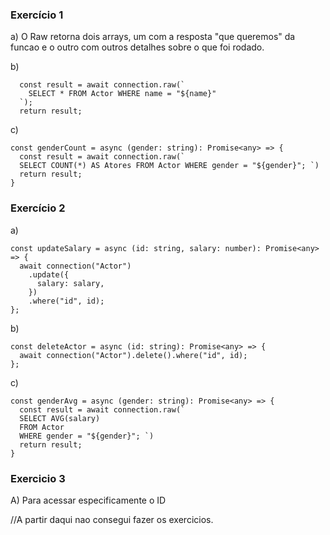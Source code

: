 ### Exercício 1
a) O Raw retorna dois arrays, um com a resposta "que queremos" da funcao e o outro com outros detalhes sobre o que foi rodado.

b) 
```
  const result = await connection.raw(`
    SELECT * FROM Actor WHERE name = "${name}"
  `);
  return result;
  ```
c)
```
const genderCount = async (gender: string): Promise<any> => {
  const result = await connection.raw(`
  SELECT COUNT(*) AS Atores FROM Actor WHERE gender = "${gender}"; `)
  return result;
}
```

### Exercício 2

a) 
```
const updateSalary = async (id: string, salary: number): Promise<any> => {
  await connection("Actor")
    .update({
      salary: salary,
    })
    .where("id", id);
};
```

b) 
```
const deleteActor = async (id: string): Promise<any> => {
  await connection("Actor").delete().where("id", id);
};
```

c)
```
const genderAvg = async (gender: string): Promise<any> => {
  const result = await connection.raw(`
  SELECT AVG(salary)  
  FROM Actor 
  WHERE gender = "${gender}"; `)
  return result;
}
```

### Exercicio 3

A) Para acessar especificamente o ID

//A partir daqui nao consegui fazer os exercicios.



